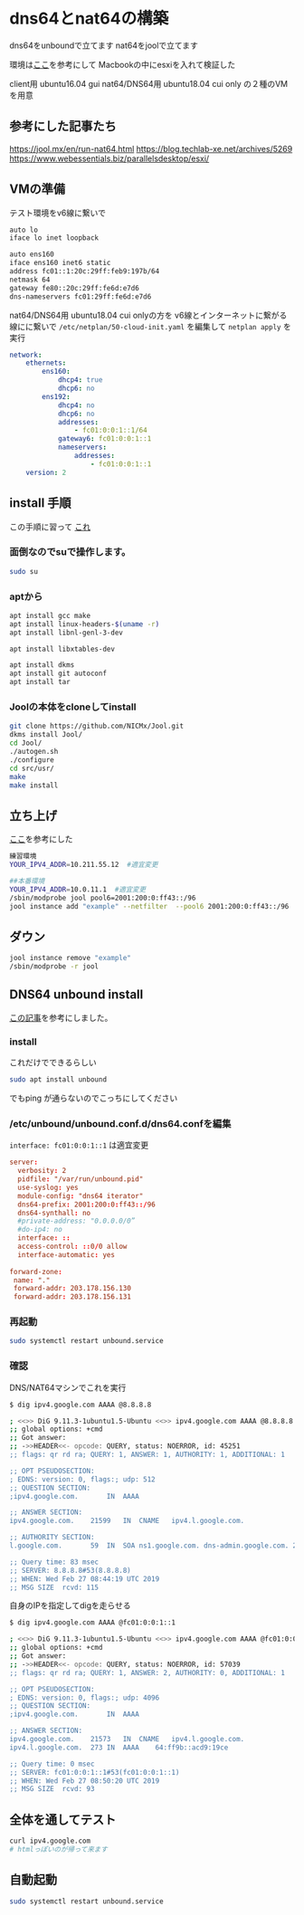 # dns64とnat64の構築
dns64をunboundで立てます
nat64をjoolで立てます

環境は[ここ](https://www.webessentials.biz/parallelsdesktop/esxi/)を参考にして
Macbookの中にesxiを入れて検証した



client用 ubuntu16.04 gui
nat64/DNS64用 ubuntu18.04 cui only
の２種のVMを用意


## 参考にした記事たち
https://jool.mx/en/run-nat64.html
https://blog.techlab-xe.net/archives/5269
https://www.webessentials.biz/parallelsdesktop/esxi/


## VMの準備
テスト環境をv6線に繋いで
```bash
auto lo
iface lo inet loopback

auto ens160
iface ens160 inet6 static
address fc01::1:20c:29ff:feb9:197b/64
netmask 64
gateway fe80::20c:29ff:fe6d:e7d6
dns-nameservers fc01:29ff:fe6d:e7d6
```
nat64/DNS64用 ubuntu18.04 cui onlyの方を
v6線とインターネットに繋がる線にに繋いで
`/etc/netplan/50-cloud-init.yaml`
を編集して
`netplan apply` を実行
```yaml:/etc/netplan/50-cloud-init.yaml
network:
    ethernets:
        ens160:
            dhcp4: true
            dhcp6: no
        ens192:
            dhcp4: no
            dhcp6: no
            addresses: 
                - fc01:0:0:1::1/64
            gateway6: fc01:0:0:1::1
            nameservers: 
                addresses: 
                    - fc01:0:0:1::1
    version: 2
```

## install 手順
この手順に習って
[これ](https://jool.mx/en/install.html)


### 面倒なのでsuで操作します。
```bash
sudo su
```

### aptから
```bash
apt install gcc make
apt install linux-headers-$(uname -r)
apt install libnl-genl-3-dev

apt install libxtables-dev

apt install dkms
apt install git autoconf
apt install tar
```
### Joolの本体をcloneしてinstall
```bash
git clone https://github.com/NICMx/Jool.git
dkms install Jool/
cd Jool/
./autogen.sh
./configure
cd src/usr/
make
make install
```

## 立ち上げ

[ここ](https://jool.mx/en/run-nat64.html)を参考にした

```bash
練習環境
YOUR_IPV4_ADDR=10.211.55.12  #適宜変更

##本番環境
YOUR_IPV4_ADDR=10.0.11.1  #適宜変更
/sbin/modprobe jool pool6=2001:200:0:ff43::/96
jool instance add "example" --netfilter  --pool6 2001:200:0:ff43::/96

```

## ダウン
```bash
jool instance remove "example"
/sbin/modprobe -r jool
```
## DNS64 unbound install
[この記事](https://blog.techlab-xe.net/archives/5269)を参考にしました。
### install
これだけでできるらしい
```bash
sudo apt install unbound
```
でもping
が通らないのでこっちにしてください
### /etc/unbound/unbound.conf.d/dns64.confを編集
`interface: fc01:0:0:1::1` は適宜変更
```/etc/unbound/unbound.conf.d/dns64.conf
server:
  verbosity: 2
  pidfile: "/var/run/unbound.pid"
  use-syslog: yes
  module-config: "dns64 iterator"
  dns64-prefix: 2001:200:0:ff43::/96
  dns64-synthall: no
  #private-address: "0.0.0.0/0”
  #do-ip4: no
  interface: ::
  access-control: ::0/0 allow
  interface-automatic: yes
 
forward-zone:
 name: "."
 forward-addr: 203.178.156.130
 forward-addr: 203.178.156.131
```
### 再起動

```bash
sudo systemctl restart unbound.service
```

### 確認
DNS/NAT64マシンでこれを実行
```bash
$ dig ipv4.google.com AAAA @8.8.8.8

; <<>> DiG 9.11.3-1ubuntu1.5-Ubuntu <<>> ipv4.google.com AAAA @8.8.8.8
;; global options: +cmd
;; Got answer:
;; ->>HEADER<<- opcode: QUERY, status: NOERROR, id: 45251
;; flags: qr rd ra; QUERY: 1, ANSWER: 1, AUTHORITY: 1, ADDITIONAL: 1

;; OPT PSEUDOSECTION:
; EDNS: version: 0, flags:; udp: 512
;; QUESTION SECTION:
;ipv4.google.com.		IN	AAAA

;; ANSWER SECTION:
ipv4.google.com.	21599	IN	CNAME	ipv4.l.google.com.

;; AUTHORITY SECTION:
l.google.com.		59	IN	SOA	ns1.google.com. dns-admin.google.com. 235857667 900 900 1800 60

;; Query time: 83 msec
;; SERVER: 8.8.8.8#53(8.8.8.8)
;; WHEN: Wed Feb 27 08:44:19 UTC 2019
;; MSG SIZE  rcvd: 115


```

自身のIPを指定してdigを走らせる
```bash
$ dig ipv4.google.com AAAA @fc01:0:0:1::1

; <<>> DiG 9.11.3-1ubuntu1.5-Ubuntu <<>> ipv4.google.com AAAA @fc01:0:0:1::1
;; global options: +cmd
;; Got answer:
;; ->>HEADER<<- opcode: QUERY, status: NOERROR, id: 57039
;; flags: qr rd ra; QUERY: 1, ANSWER: 2, AUTHORITY: 0, ADDITIONAL: 1

;; OPT PSEUDOSECTION:
; EDNS: version: 0, flags:; udp: 4096
;; QUESTION SECTION:
;ipv4.google.com.		IN	AAAA

;; ANSWER SECTION:
ipv4.google.com.	21573	IN	CNAME	ipv4.l.google.com.
ipv4.l.google.com.	273	IN	AAAA	64:ff9b::acd9:19ce

;; Query time: 0 msec
;; SERVER: fc01:0:0:1::1#53(fc01:0:0:1::1)
;; WHEN: Wed Feb 27 08:50:20 UTC 2019
;; MSG SIZE  rcvd: 93
```

## 全体を通してテスト
```bash
curl ipv4.google.com
# htmlっぽいのが帰って来ます
```

## 自動起動
```bash
sudo systemctl restart unbound.service

```